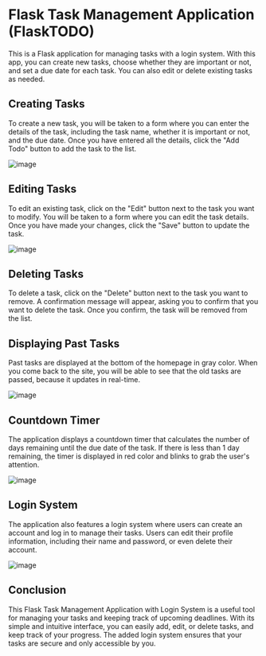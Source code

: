 # Flask Task Management Application (FlaskTODO)

This is a Flask application for managing tasks with a login system. With this app, you can create new tasks, choose whether they are important or not, and set a due date for each task. You can also edit or delete existing tasks as needed.



## Creating Tasks

To create a new task, you will be taken to a form where you can enter the details of the task, including the task name, whether it is important or not, and the due date. Once you have entered all the details, click the "Add Todo" button to add the task to the list.

![image](https://user-images.githubusercontent.com/97039821/232321989-82ce9427-110b-4cc0-a08c-d6204c175c39.png)



## Editing Tasks

To edit an existing task, click on the "Edit" button next to the task you want to modify. You will be taken to a form where you can edit the task details. Once you have made your changes, click the "Save" button to update the task.

![image](https://user-images.githubusercontent.com/97039821/232322011-9c67445b-d0c8-41ee-bac5-77866a507a60.png)



## Deleting Tasks

To delete a task, click on the "Delete" button next to the task you want to remove. A confirmation message will appear, asking you to confirm that you want to delete the task. Once you confirm, the task will be removed from the list.



## Displaying Past Tasks

Past tasks are displayed at the bottom of the homepage in gray color. When you come back to the site, you will be able to see that the old tasks are passed, because it updates in real-time.

![image](https://user-images.githubusercontent.com/97039821/232322082-fcc986ab-b031-41e7-a17c-8ed5c8baed79.png)




## Countdown Timer

The application displays a countdown timer that calculates the number of days remaining until the due date of the task. If there is less than 1 day remaining, the timer is displayed in red color and blinks to grab the user's attention.

![image](https://user-images.githubusercontent.com/97039821/232322073-045730ae-aef6-42aa-ac75-8ff491620f64.png)




## Login System

The application also features a login system where users can create an account and log in to manage their tasks. Users can edit their profile information, including their name and password, or even delete their account.

![image](https://user-images.githubusercontent.com/97039821/232321838-5697e84c-e01d-45da-a692-08ac319f243f.png)




## Conclusion

This Flask Task Management Application with Login System is a useful tool for managing your tasks and keeping track of upcoming deadlines. With its simple and intuitive interface, you can easily add, edit, or delete tasks, and keep track of your progress. The added login system ensures that your tasks are secure and only accessible by you.
